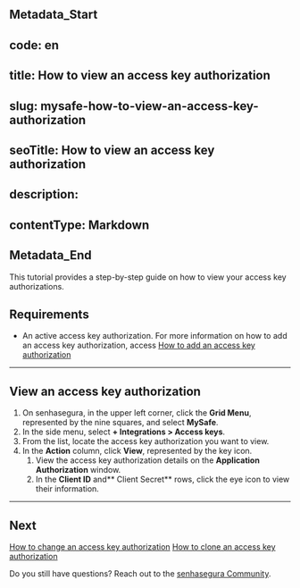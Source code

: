 ## Metadata_Start 
## code: en
## title: How to view an access key authorization 
## slug: mysafe-how-to-view-an-access-key-authorization 
## seoTitle: How to view an access key authorization 
## description:  
## contentType: Markdown 
## Metadata_End
This tutorial provides a step-by-step guide on how to view your access key authorizations.

## Requirements

* An active access key authorization. For more information on how to add an access key authorization, access [How to add an access key authorization](/v3-32/docs/mysafe-how-to-add-an-access-key-authorization)

***
## View an access key authorization

1. On senhasegura, in the upper left corner, click the **Grid Menu**, represented by the nine squares, and select **MySafe**.
2. In the side menu, select **+ Integrations > Access keys**.
3. From the list, locate the access key authorization you want to view.
4. In the **Action** column, click **View**, represented by the key icon.
    1. View the access key authorization details on the **Application Authorization** window.
    2. In the **Client ID** and** Client Secret** rows, click the eye icon to view their information.


***
## Next
[How to change an access key authorization](/v3-32/docs/mysafe-api-key-change)
[How to clone an access key authorization](/v3-32/docs/mysafe-api-key-clone)

Do you still have questions? Reach out to the  [senhasegura Community](https://community.senhasegura.io/).